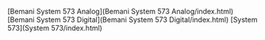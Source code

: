 [Bemani System 573 Analog](Bemani System 573 Analog/index.html)
[Bemani System 573 Digital](Bemani System 573 Digital/index.html)
[System 573](System 573/index.html)

